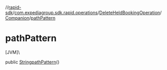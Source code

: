 //[rapid-sdk](../../../../index.md)/[com.expediagroup.sdk.rapid.operations](../../index.md)/[DeleteHeldBookingOperation](../index.md)/[Companion](index.md)/[pathPattern](path-pattern.md)

# pathPattern

[JVM]\

public [String](https://docs.oracle.com/javase/8/docs/api/java/lang/String.html)[pathPattern](path-pattern.md)()
